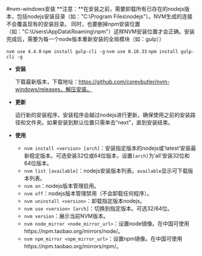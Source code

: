 #nvm-windows安装
**注意：**在安装之前，需要卸载所有已存在的nodejs版本，包括nodejs安装目录（如："C:\Program Files\nodejs"）。NVM生成的连接不会覆盖现有的安装目录。
同时，也要删掉npm安装位置（如："C:\Users<user>\AppData\Roaming\npm"）这样NVM安装位置才会正确。安装完成后，需要为每一个node版本重新安装的全局模块（如：gulp））

`nvm use 4.4.0` `npm install gulp-cli -g` `nvm use 0.10.33` `npm install gulp-cli -g`


*  **安装** 

    下载最新版本，下载地址：https://github.com/coreybutler/nvm-windows/releases，解压安装。

*  **更新** 
   
    运行新的安装程序，安装程序会越过nodejs进行更新，确保使用之前的安装路径和文件夹。如果安装到默认位置只需单击“next”，直到安装结束。

*  **使用** 

    * `nvm install <version> [arch]`：安装指定版本的nodejs或‘latest’安装最新稳定版本。可选安装32位或64位版本，设置`[arch]`为‘all’安装32位和64位版本。
    * `nvm list [available]`：nodejs安装版本列表。`available`显示可下载版本列表。
    * `nvm on`：nodejs版本管理启用。
    * `nvm off`：nodejs版本管理禁用（不会卸载任何程序）。
    * `nvm uninstall <version>`：卸载指定版本nodejs。
    * `nvm use <version> [arch]`：切换到指定版本。可选32/64位。
    * `nvm version`：展示当前NVM版本。
    * `nvm node_mirror <node_mirror_url>`：设置node镜像。在中国可使用https://npm.taobao.org/mirrors/node/。
    * `nvm npm_mirror <npm_mirror_url>`：设置npm镜像。在中国可使用https://npm.taobao.org/mirrors/npm/。
    


